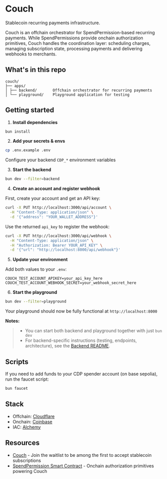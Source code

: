 # Couch

Stablecoin recurring payments infrastructure.

Couch is an offchain orchestrator for SpendPermission-based recurring payments. While SpendPermissions provide onchain authorization primitives, Couch handles the coordination layer: scheduling charges, managing subscription state, processing payments and delivering webhooks to merchants.

## What's in this repo

```
couch/
├── apps/
│ ├── backend/       Offchain orchestrator for recurring payments
│ └── playground/    Playground application for testing
```

## Getting started

1. **Install dependencies**

```bash
bun install
```

2. **Add your secrets & envs**

```bash
cp .env.example .env
```

Configure your backend `CDP_*` environment variables

3. **Start the backend**

```bash
bun dev --filter=backend
```

4. **Create an account and register webhook**

First, create your account and get an API key:

```bash
curl -X PUT http://localhost:3000/api/account \
  -H "Content-Type: application/json" \
  -d '{"address": "YOUR_WALLET_ADDRESS"}'
```

Use the returned `api_key` to register the webhook:

```bash
curl -X PUT http://localhost:3000/api/webhook \
  -H "Content-Type: application/json" \
  -H "Authorization: Bearer YOUR_API_KEY" \
  -d '{"url": "http://localhost:8000/api/webhook"}'
```

5. **Update your environment**

Add both values to your `.env`:

```
COUCH_TEST_ACCOUNT_APIKEY=your_api_key_here
COUCH_TEST_ACCOUNT_WEBHOOK_SECRET=your_webhook_secret_here
```

6. **Start the playground**

```bash
bun dev --filter=playground
```

Your playground should now be fully functional at `http://localhost:8000`

**Notes:**
> - You can start both backend and playground together with just `bun dev`
> - For backend-specific instructions (testing, endpoints, architecture), see the [Backend README](./apps/backend/README.md).

## Scripts

If you need to add funds to your CDP spender account (on base sepolia), run the faucet script:

```bash
bun faucet
```

## Stack

- Offchain: [Cloudflare](https://www.cloudflare.com/developer-platform/products/)
- Onchain: [Coinbase](https://www.coinbase.com/developer-platform)
- IAC: [Alchemy](https://alchemy.run/)

## Resources

  - [Couch](https://cou.ch) - Join the waitlist to be among the first to accept stablecoin subscriptions
  - [SpendPermission Smart Contract](https://github.com/coinbase/spend-permissions) - Onchain authorization primitives powering Couch